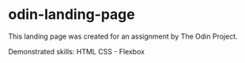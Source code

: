 # odin-landing-page
This landing page was created for an assignment by The Odin Project.

Demonstrated skills:
HTML
CSS - Flexbox